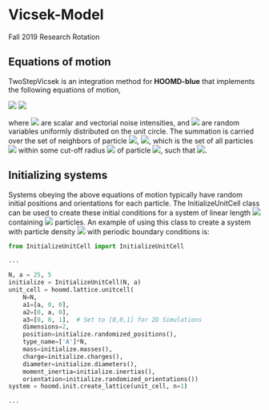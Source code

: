 # Vicsek-Model
Fall 2019 Research Rotation

## Equations of motion

TwoStepVicsek is an integration method for **HOOMD-blue** that implements the following equations of motion,

<img src="http://latex.codecogs.com/gif.latex?v_i^{t+\Delta{t}}=(v_0\Delta{t})\,e^{i\,\theta_i^{\,t}}" border="0"/>
<img src="http://latex.codecogs.com/gif.latex?\theta_i^{t+\Delta{t}}=\text{Arg}\Big[\sum_{j\in\mathcal{N}_{\text{i}}}e^{\theta_j^{\,t}}+\big|\mathcal{N}_{\text{i}}\big|\eta\,e^{\phi_i^{\,t}}\Big]+\delta\,\varphi_i^t" border="0"/>

where  <img src="http://latex.codecogs.com/gif.latex?\delta,\eta\in[0,1]" border="0"/>  are scalar and vectorial noise intensities, and <img src="http://latex.codecogs.com/gif.latex?\phi,\varphi\in[-\pi,\pi]" border="0"/>  are random variables uniformly distributed on the unit circle. The summation is carried over the set of neighbors of particle <img src="http://latex.codecogs.com/gif.latex?i" border="0"/>, <img src="http://latex.codecogs.com/gif.latex?\mathcal{N}_{\text{i}}" border="0"/>, which is the set of all particles <img src="http://latex.codecogs.com/gif.latex?j" border="0"/> within some cut-off radius <img src="http://latex.codecogs.com/gif.latex?r_{\text{cut}}" border="0"/> of particle <img src="http://latex.codecogs.com/gif.latex?i" border="0"/>, such that
 <img src="http://latex.codecogs.com/gif.latex?|\bold{r}_i-\bold{r}_j|<r_{\text{cut}}" border="0"/>. 

## Initializing systems

Systems obeying the above equations of motion typically have random initial positions and orientations for each particle. The InitializeUnitCell class can be used to create these initial conditions for a system of linear length 
<img src="http://latex.codecogs.com/gif.latex?a" border="0"/> 
containing
<img src="http://latex.codecogs.com/gif.latex?N" border="0"/> 
particles. An example of using this class to create a system with particle density 
<img src="http://latex.codecogs.com/gif.latex?\rho=1" border="0"/>
with periodic boundary conditions is:
```python
from InitializeUnitCell import InitializeUnitCell

...

N, a = 25, 5
initialize = InitializeUnitCell(N, a)
unit_cell = hoomd.lattice.unitcell(
	N=N, 
	a1=[a, 0, 0],
	a2=[0, a, 0],
	a3=[0, 0, 1],  # Set to [0,0,1] for 2D Simulations
	dimensions=2,
	position=initialize.randomized_positions(),
	type_name=['A']*N,
	mass=initialize.masses(),
	charge=initialize.charges(),
	diameter=initialize.diameters(),
	moment_inertia=initialize.inertias(),
	orientation=initialize.randomized_orientations())
system = hoomd.init.create_lattice(unit_cell, n=1)

...
```
